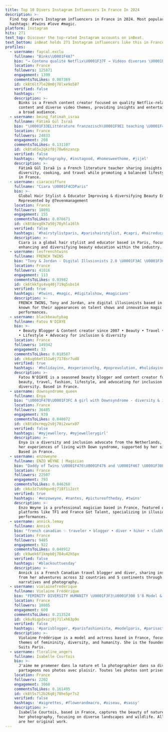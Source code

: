 ```yaml
---
title: Top 10 Divers Instagram Influencers In France In 2024
description: >-
  Find top divers Instagram influencers in France in 2024. Most popular
  hashtags: #twins #love #magic.
platform: Instagram
hits: 271
text_top: Discover the top-rated Instagram accounts on inBeat.
text_bottom: inBeat holds 271 Instagram influencers like this in France for you to contact.
profiles:
  - username: faycal.exclu
    fullname: "Binks\U0001F4A7"
    bio: "→ Contenu qualité Netflix\U0001F37F → Vidéos diverses \U0001F30D"
    location: France
    followers: 125871
    engagement: 1399
    commentsToLikes: 0.007369
    id: ck8t6lt7le20m0j78lxe9o587
    verified: false
    hashtags: ''
    description: >-
      Binks is a French content creator focused on quality Netflix-related
      content and diverse video themes, providing insights and entertainment to
      a broad audience.
  - username: being_fatimah_israa
    fullname: Fätimã Gül Israã
    bio: "\U0001F33ELittérature franzozisch\U0001F9E1 teaching \U0001F4BC la diversité est une source de beauté \U0001F1E9\U0001F1FF Zen with cooking ,triping and living passions !"
    location: France
    followers: 24833
    engagement: 208
    commentsToLikes: 0.131107
    id: ck8ta65x2qkzf0j78w6nzxncp
    verified: false
    hashtags: '#photography, #instagood, #homesweethome, #jijel'
    description: >-
      Fätimã Gül Israã is a French literature teacher sharing insights on
      diversity, cooking, and travel while promoting a balanced lifestyle. Based
      in France.
  - username: ciaracoiffure
    fullname: "Ciara \U0001F4CDParis"
    bio: >-
      Global Hair Stylist & Educator Improving & diversifying Beauty Education
      Represented by @7evenmanagement
    location: France
    followers: 18091
    engagement: 155
    commentsToLikes: 0.076671
    id: ck8t8exg0k7a50j78yhla16lh
    verified: false
    hashtags: '#hairstylistparis, #parishairstylist, #capri, #haireducator'
    description: >-
      Ciara is a global hair stylist and educator based in Paris, focusing on
      enhancing and diversifying beauty education within the industry.
  - username: lesfrenchtwins
    fullname: FRENCH TWINS
    bio: "Tony & Jordan - Digital Illusionists 2.0 \U0001F3AC \U0001F3C6 America’s Got Talent - France’s Got Talent - Diversion - Marrakech du Rire …"
    location: France
    followers: 41016
    engagement: 113
    commentsToLikes: 0.03982
    id: ck6tkkfgs4vq40j719q5sbs14
    verified: true
    hashtags: '#twins, #magic, #digitalshow, #magicians'
    description: >-
      FRENCH TWINS, Tony and Jordan, are digital illusionists based in France,
      known for their appearances on talent shows and innovative magic
      performances.
  - username: blackbeautybag
    fullname: Fatou N'DIAYE
    bio: >-
      • Beauty Blogger & Content creator since 2007 • Beauty • Travel • Fashion
      • Lifestyle • Advocacy for inclusion & diversity
    location: France
    followers: 149342
    engagement: 33
    commentsToLikes: 0.018587
    id: ck6ug66et151w0j7178sr7ud8
    verified: true
    hashtags: '#holidayinn, #experiencelhg, #poprevolution, #holidayinnnice'
    description: >-
      Fatou N'DIAYE is a seasoned beauty blogger and content creator focusing on
      beauty, travel, fashion, lifestyle, and advocating for inclusion and
      diversity. Based in France.
  - username: downsyndrome_queen
    fullname: Enya
    bio: "\U0001F478\U0001F3FC A girl with Downsyndrome - diversity & inclusion \U0001F98B \U0001F338 Sharing my life - with help from my sister \U0001F46D\U0001F3FC \U0001F1F3\U0001F1F1 Netherlands #DSQUEEN"
    location: France
    followers: 36485
    engagement: 939
    commentsToLikes: 0.040072
    id: ck8ta9xrmqy2s0j78i2xwrx07
    verified: false
    hashtags: '#myjewellery, #myjewellerygirl'
    description: >-
      Enya is a diversity and inclusion advocate from the Netherlands, sharing
      her experiences of living with Down syndrome, supported by her sister.
      Based in France.
  - username: enzoweyne
    fullname: ENZO WEYNE | Magician
    bio: "Daddy of Twins \U0001F476\U0001F476 and \U0001F467 \U0001F30FThe Illusionists (World tour) \U0001F1EB\U0001F1F7Best Magic Show 2017 \U0001F4FADiversion TF1 \U0001F3C6France Got Talent"
    location: France
    followers: 22507
    engagement: 793
    commentsToLikes: 0.046268
    id: ck6u3z7s60qun0j718f1i2zct
    verified: true
    hashtags: '#enzoweyne, #nantes, #pictureoftheday, #twins'
    description: >-
      Enzo Weyne is a professional magician based in France, featured on notable
      platforms like TF1 and France Got Talent, specializing in illusion
      performances.
  - username: annick.lemay
    fullname: Annick
    bio: "french canadian ✨ traveler • blogger • diver • hiker • clubhouse \U0001F5E3 @annicklemay \U0001F5FA 32 countries, 5 continents"
    location: France
    followers: 9485
    engagement: 922
    commentsToLikes: 0.048912
    id: ck9wek6f1kmpb0j784u42h5px
    verified: false
    hashtags: '#blackouttuesday'
    description: >-
      Annick is a French Canadian travel blogger and diver, sharing insights
      from her adventures across 32 countries and 5 continents through engaging
      narratives and photography.
  - username: violainefrederique
    fullname: Violaine Frédérique
    bio: "FEMINITY DIVERSITY HUMANITY \U0001F3F3️‍\U0001F308 5'8 Model & Actress #personalshopper in \U0001F1EB\U0001F1F7\U0001F30E Founder of 90 Suits Paris"
    location: France
    followers: 10805
    engagement: 600
    commentsToLikes: 0.213524
    id: ck6u9iqpdxszj0j71lxh63p9o
    verified: false
    hashtags: '#parisblogger, #parisfashionista, #modelparis, #parisactress'
    description: >-
      Violaine Frédérique is a model and actress based in France, focusing on
      themes of femininity, diversity, and humanity. She is the founder of 90
      Suits Paris.
  - username: floraline_angers
    fullname: Isabelle Courtois
    bio: >-
      J'aime me promener dans la nature et la photographier dans sa diversité;
      partageons nos photos avec plaisir. Toutes les photos sont prises par moi.
    location: France
    followers: 2202
    engagement: 3060
    commentsToLikes: 0.161495
    id: ck8t5s7l2b26q0j78he5pr7s2
    verified: false
    hashtags: '#aigrettes, #flowerandmacro, #oiseau, #sassy'
    description: >-
      Isabelle Courtois, based in France, captures the beauty of nature through
      her photography, focusing on diverse landscapes and wildlife. All images
      are her original work.
---
```



